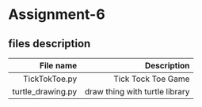 # Assignment-6

## files description

| File name | Description |
|---: | ---: |
| TickTokToe.py | Tick Tock Toe Game |
| turtle_drawing.py | draw thing with turtle library |